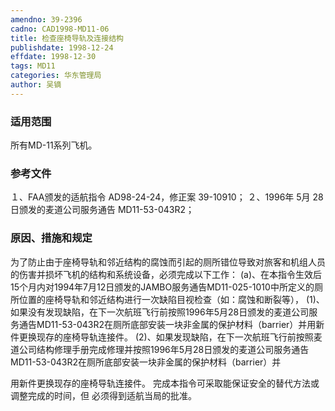 ```yaml
---
amendno: 39-2396
cadno: CAD1998-MD11-06
title: 检查座椅导轨及连接结构
publishdate: 1998-12-24
effdate: 1998-12-30
tags: MD11
categories: 华东管理局
author: 吴镝
---
```


### 适用范围 
所有MD-11系列飞机。

### 参考文件
１、FAA颁发的适航指令 AD98-24-24，修正案 39-10910；
２、1996年 5月 28日颁发的麦道公司服务通告 MD11-53-043R2；

### 原因、措施和规定 
为了防止由于座椅导轨和邻近结构的腐蚀而引起的厕所错位导致对旅客和机组人员的伤害并损坏飞机的结构和系统设备，必须完成以下工作： 
    (a)、在本指令生效后15个月内对1994年7月12日颁发的JAMBO服务通告MD11-025-1010中所定义的厕所位置的座椅导轨和邻近结构进行一次缺陷目视检查（如：腐蚀和断裂等）， 
      (1)、如果没有发现缺陷，在下一次航班飞行前按照1996年5月28日颁发的麦道公司服务通告MD11-53-043R2在厕所底部安装一块非金属的保护材料（barrier）并用新件更换现存的座椅导轨连接件。 
      (2)、如果发现缺陷，在下一次航班飞行前按照麦道公司结构修理手册完成修理并按照1996年5月28日颁发的麦道公司服务通告MD11-53-043R2在厕所底部安装一块非金属的保护材料（barrier）并

       
用新件更换现存的座椅导轨连接件。     完成本指令可采取能保证安全的替代方法或调整完成的时间，但
必须得到适航当局的批准。
